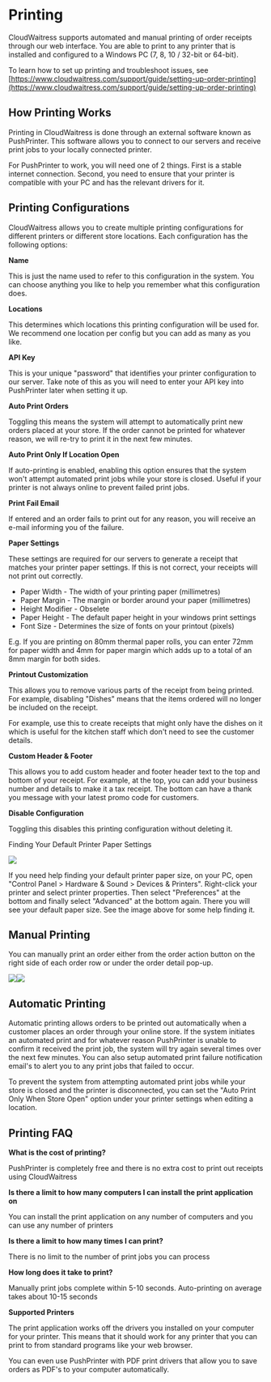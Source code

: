 # Printing

CloudWaitress supports automated and manual printing of order receipts through our web interface. You are able to print to any printer that is installed and configured to a Windows PC \(7, 8, 10 / 32-bit or 64-bit\).

To learn how to set up printing and troubleshoot issues, see [https://www.cloudwaitress.com/support/guide/setting-up-order-printing](https://www.cloudwaitress.com/support/guide/setting-up-order-printing)

## **How Printing Works**

Printing in CloudWaitress is done through an external software known as PushPrinter. This software allows you to connect to our servers and receive print jobs to your locally connected printer.

For PushPrinter to work, you will need one of 2 things. First is a stable internet connection. Second, you need to ensure that your printer is compatible with your PC and has the relevant drivers for it.

## **Printing Configurations**

CloudWaitress allows you to create multiple printing configurations for different printers or different store locations. Each configuration has the following options:

**Name**

This is just the name used to refer to this configuration in the system. You can choose anything you like to help you remember what this configuration does.

**Locations**

This determines which locations this printing configuration will be used for. We recommend one location per config but you can add as many as you like.

**API Key**

This is your unique "password" that identifies your printer configuration to our server. Take note of this as you will need to enter your API key into PushPrinter later when setting it up.

**Auto Print Orders**

Toggling this means the system will attempt to automatically print new orders placed at your store. If the order cannot be printed for whatever reason, we will re-try to print it in the next few minutes.

**Auto Print Only If Location Open**

If auto-printing is enabled, enabling this option ensures that the system won't attempt automated print jobs while your store is closed. Useful if your printer is not always online to prevent failed print jobs.

**Print Fail Email**

If entered and an order fails to print out for any reason, you will receive an e-mail informing you of the failure.

**Paper Settings**

These settings are required for our servers to generate a receipt that matches your printer paper settings. If this is not correct, your receipts will not print out correctly.

* Paper Width - The width of your printing paper \(millimetres\)
* Paper Margin - The margin or border around your paper \(millimetres\)
* Height Modifier - Obselete
* Paper Height - The default paper height in your windows print settings
* Font Size - Determines the size of fonts on your printout \(pixels\)

E.g. If you are printing on 80mm thermal paper rolls, you can enter 72mm for paper width and 4mm for paper margin which adds up to a total of an 8mm margin for both sides.

**Printout Customization**

This allows you to remove various parts of the receipt from being printed. For example, disabling "Dishes" means that the items ordered will no longer be included on the receipt.

For example, use this to create receipts that might only have the dishes on it which is useful for the kitchen staff which don't need to see the customer details.

**Custom Header & Footer**

This allows you to add custom header and footer header text to the top and bottom of your receipt. For example, at the top, you can add your business number and details to make it a tax receipt. The bottom can have a thank you message with your latest promo code for customers.

**Disable Configuration**

Toggling this disables this printing configuration without deleting it.

Finding Your Default Printer Paper Settings

![](https://downloads.intercomcdn.com/i/o/61653683/1f591628ea598c0b3f30e1f8/printer-paper-size.JPG)

If you need help finding your default printer paper size, on your PC, open "Control Panel &gt; Hardware & Sound &gt; Devices & Printers". Right-click your printer and select printer properties. Then select "Preferences" at the bottom and finally select "Advanced" at the bottom again. There you will see your default paper size. See the image above for some help finding it.

## **Manual Printing**

You can manually print an order either from the order action button on the right side of each order row or under the order detail pop-up.

![](https://downloads.intercomcdn.com/i/o/61653708/66e5c5ac592df49261d471c4/printing-1.PNG)![](https://downloads.intercomcdn.com/i/o/61653749/953f9010fc3b8087d55391a2/printbutton-modal.JPG)

## **Automatic Printing**

Automatic printing allows orders to be printed out automatically when a customer places an order through your online store. If the system initiates an automated print and for whatever reason PushPrinter is unable to confirm it received the print job, the system will try again several times over the next few minutes. You can also setup automated print failure notification email's to alert you to any print jobs that failed to occur.

To prevent the system from attempting automated print jobs while your store is closed and the printer is disconnected, you can set the "Auto Print Only When Store Open" option under your printer settings when editing a location.

## **Printing FAQ**

**What is the cost of printing?**

PushPrinter is completely free and there is no extra cost to print out receipts using CloudWaitress

**Is there a limit to how many computers I can install the print application on**

You can install the print application on any number of computers and you can use any number of printers

**Is there a limit to how many times I can print?**

There is no limit to the number of print jobs you can process

**How long does it take to print?**

Manually print jobs complete within 5-10 seconds. Auto-printing on average takes about 10-15 seconds

**Supported Printers**

The print application works off the drivers you installed on your computer for your printer. This means that it should work for any printer that you can print to from standard programs like your web browser.

You can even use PushPrinter with PDF print drivers that allow you to save orders as PDF's to your computer automatically.

